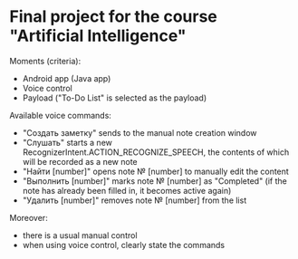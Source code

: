 # Final project for the course "Artificial Intelligence"
Moments (criteria):
* Android app (Java app)
* Voice control
* Payload ("To-Do List" is selected as the payload)  

Available voice commands:
* "Создать заметку" sends to the manual note creation window
* "Слушать" starts a new RecognizerIntent.ACTION_RECOGNIZE_SPEECH, the contents of which will be recorded as a new note
* "Найти [number]" opens note № [number] to manually edit the content
* "Выполнить [number]" marks note № [number] as "Completed" (if the note has already been filled in, it becomes active again)
* "Удалить [number]" removes note № [number] from the list  

Moreover:
* there is a usual manual control
* when using voice control, clearly state the commands